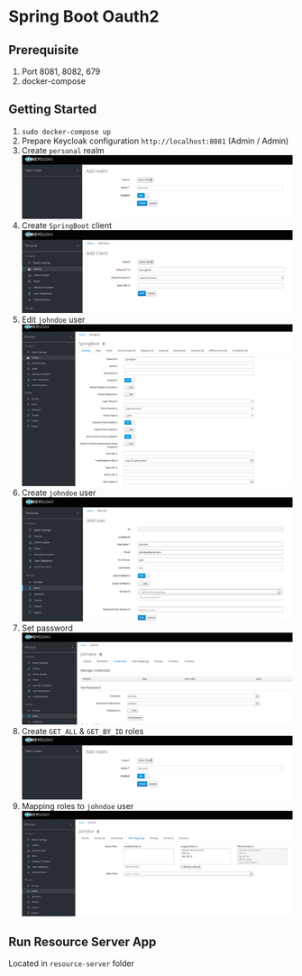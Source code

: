 # Spring Boot Oauth2

## Prerequisite

 1. Port 8081, 8082, 679
 2. docker-compose 
 
 ## Getting Started
1. `sudo docker-compose up`
2. Prepare Keycloak configuration `http://localhost:8081`  (Admin / Admin)
3. Create `personal` realm
 ![Index](screenshoot/keycloak-create-realm.png "Create Realm")
4. Create `SpringBoot` client
 ![Index](screenshoot/keycloak-create-client.png "Create Client")
5. Edit `johndoe` user
 ![Index](screenshoot/keycloak-edit-client.png "Edit Client")
6. Create `johndoe` user
 ![Index](screenshoot/keycloak-add-user.png "Add User")
7. Set password
 ![Index](screenshoot/keycloak-set-password.png "Set User Password")
8. Create `GET_ALL` & `GET_BY_ID` roles
 ![Index](screenshoot/keycloak-create-realm.png "Create Roles")
9. Mapping roles to `johndoe` user
 ![Index](screenshoot/keycloak-role-mapping.png "Roles Mapping")


## Run Resource Server App
Located in `resource-server` folder

